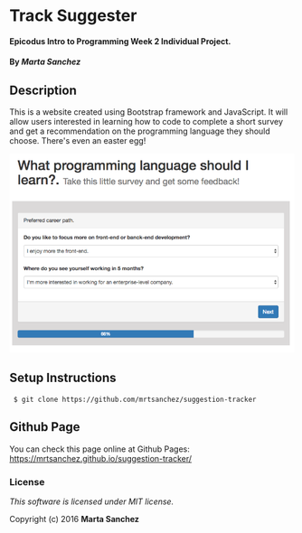# Track Suggester

#### Epicodus Intro to Programming Week 2 Individual Project.

#### By _**Marta Sanchez**_

## Description

This is a website created using Bootstrap framework and JavaScript. It will allow users interested in learning how to code to complete a short survey and get a recommendation on the programming language they should choose. There's even an easter egg!

![website screenshot](https://github.com/mrtsanchez/suggestion-tracker/blob/master/img/screenshot.png)

## Setup Instructions

```
 $ git clone https://github.com/mrtsanchez/suggestion-tracker

```

## Github Page

You can check this page online at Github Pages: https://mrtsanchez.github.io/suggestion-tracker/

### License

*This software is licensed under MIT license.*

Copyright (c) 2016 **Marta Sanchez**
